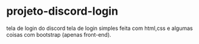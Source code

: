 # projeto-discord-login
tela de login do discord
tela de login simples feita com html,css e algumas coisas com bootstrap (apenas front-end).
